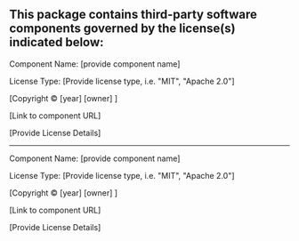 This package contains third-party software components governed by the license(s) indicated below:
---------

Component Name: [provide component name]

License Type: [Provide license type, i.e. "MIT", "Apache 2.0"] 

[Copyright © [year] [owner] ]

[Link to component URL]

[Provide License Details]

---------

Component Name: [provide component name]

License Type: [Provide license type, i.e. "MIT", "Apache 2.0"] 

[Copyright © [year] [owner] ]

[Link to component URL]

[Provide License Details]

